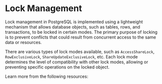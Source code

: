 # Lock Management

Lock management in PostgreSQL is implemented using a lightweight mechanism that allows database objects, such as tables, rows, and transactions, to be locked in certain modes. The primary purpose of locking is to prevent conflicts that could result from concurrent access to the same data or resources.

There are various types of lock modes available, such as `AccessShareLock`, `RowExclusiveLock`, `ShareUpdateExclusiveLock`, etc. Each lock mode determines the level of compatibility with other lock modes, allowing or preventing specific operations on the locked object.

Learn more from the following resources:


